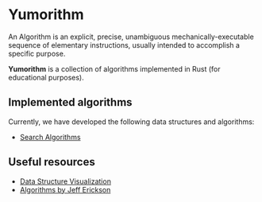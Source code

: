 # Yumorithm

An Algorithm is an explicit, precise, unambiguous mechanically-executable
sequence of elementary instructions, usually intended to accomplish
a specific purpose.

**Yumorithm** is a collection of algorithms implemented in Rust (for educational purposes).

## Implemented algorithms

Currently, we have developed the following data structures and algorithms:

- [Search Algorithms](https://github.com/YumcoderCom/yumorithm/tree/main/src/searching)

## Useful resources

- [Data Structure Visualization](<https://www.cs.usfca.edu/~galles/visualization/Algorithms.html>)
- [Algorithms by Jeff Erickson](<http://jeffe.cs.illinois.edu/teaching/algorithms/>)

